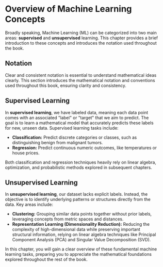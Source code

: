 # Overview of Machine Learning Concepts

Broadly speaking, Machine Learning (ML) can be categorized into two main areas: **supervised** and **unsupervised** learning. This chapter provides a brief introduction to these concepts and introduces the notation used throughout the book.

## Notation

Clear and consistent notation is essential to understand mathematical ideas clearly. This section introduces the mathematical notation and conventions used throughout this book, ensuring clarity and consistency.

## Supervised Learning

In **supervised learning**, we have labeled data, meaning each data point comes with an associated "label" or "target" that we aim to predict. The goal is to learn a mathematical model that accurately predicts these labels for new, unseen data. Supervised learning tasks include:

- **Classification:** Predict discrete categories or classes, such as distinguishing benign from malignant tumors.
- **Regression:** Predict continuous numeric outcomes, like temperatures or house prices.

Both classification and regression techniques heavily rely on linear algebra, optimization, and probabilistic methods explored in subsequent chapters.

## Unsupervised Learning

In **unsupervised learning**, our dataset lacks explicit labels. Instead, the objective is to identify underlying patterns or structures directly from the data. Key areas include:

- **Clustering:** Grouping similar data points together without prior labels, leveraging concepts from metric spaces and distances.
- **Representation Learning (Dimensionality Reduction):** Reducing the complexity of high-dimensional data while preserving important structural information, relying on linear algebra techniques like Principal Component Analysis (PCA) and Singular Value Decomposition (SVD).

In this chapter, you will gain a clear overview of these fundamental machine learning tasks, preparing you to appreciate the mathematical foundations explored throughout the rest of the book.


```{tableofcontents}
```
